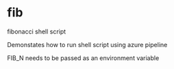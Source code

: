 # fib
fibonacci shell script

Demonstates how to run shell script using azure pipeline

FIB_N needs to be passed as an environment variable
